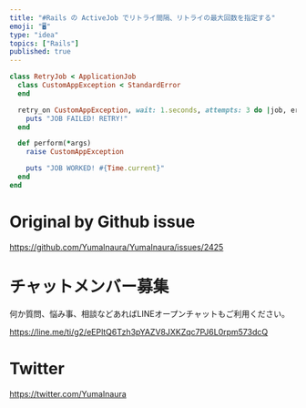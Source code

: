 ```yaml
---
title: "#Rails の ActiveJob でリトライ間隔、リトライの最大回数を指定する"
emoji: "🖥"
type: "idea"
topics: ["Rails"]
published: true
---
```


```rb
class RetryJob < ApplicationJob
  class CustomAppException < StandardError
  end

  retry_on CustomAppException, wait: 1.seconds, attempts: 3 do |job, error|
    puts "JOB FAILED! RETRY!"
  end

  def perform(*args)
    raise CustomAppException

    puts "JOB WORKED! #{Time.current}"
  end
end

```

# Original by Github issue

https://github.com/YumaInaura/YumaInaura/issues/2425








<!-- Update From Qiita API -->

# チャットメンバー募集


何か質問、悩み事、相談などあればLINEオープンチャットもご利用ください。

https://line.me/ti/g2/eEPltQ6Tzh3pYAZV8JXKZqc7PJ6L0rpm573dcQ





# Twitter


https://twitter.com/YumaInaura


<!-- Update From Qiita API -->


